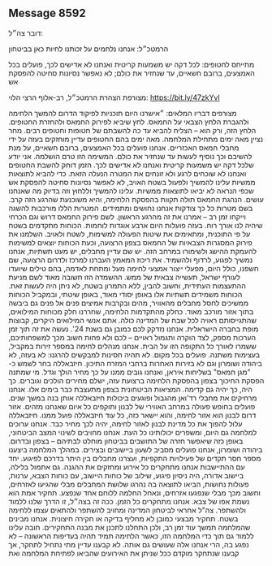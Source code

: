 ## Message 8592

דובר צה״ל: 

הרמטכ״ל: אנחנו נלחמים על זכותנו לחיות כאן בביטחון 

מתייחס לחטופים: לכל דקה יש משמעות קריטית ואנחנו לא אדישים לכך, פועלים בכל האמצעים, ברובם חשאיים, עד שנחזיר את כולם; לא נאפשר נסיונות סחיטה להפסקת אש 

מצורפת הצהרת הרמטכ״ל, רב-אלוף הרצי הלוי: https://bit.ly/47zkYvl

מצורפים דבריו המלאים: ״אישרנו היום תוכניות לפיקוד הדרום להמשך הלחימה ולהגברת הלחץ הצבאי על החמאס. לחץ שיביא לפירוק החמאס ולהחזרת החטופים. הלחץ הזה, ורק הוא – הצליח להביא עד כה להשבתם של חטופות וחטופים רבים.
מחר נציין מאה ימים מתחילת המלחמה. מאה ימים בהם החטופים עדיין מוחזקים בעזה על ידי מחבלי חמאס האכזריים. אנחנו פועלים בכל האמצעים, ברובם חשאיים, על מנת להשיבם וכך נוסיף לעשות עד שנחזיר את כולם. המשימה הזו טרם הושלמה. אני יודע שלכל דקה יש משמעות קריטית ואנחנו לא אדישים לכך. הזמן דוחק להשבת החטופים ואנחנו לא שוכחים לרגע ולא זונחים את המטרה הנעלה הזאת. 
כדי להביא לתוצאות ממשיות עלינו להמשיך ולפעול בשטח האויב, לא לאפשר נסיונות סחיטה להפסקת אש שכפי הנראה לא יביאו לתוצאות ממשיות. עלינו להמשיך וללחוץ וזה בדיוק מה שאנחנו עושים.
הנהגת החמאס תולה תקוות בהפסקת הלחימה, והיא משוכנעת שהרגע הזה קרב. בשם מטרות כל כך צודקות אנחנו נחושים ומתמידים. המטרות הללו מורכבות להשגה וייקחו זמן רב – אמרנו את זה מהרגע הראשון. לשם פירוק החמאס דרוש וגם הכרחי שיהיה לנו אורך רוח.
בעזה פועלות היום ארבע אוגדות לוחמות. הכוחות מתקדמים בשטח על פי התוכנית, ומתאימים את שיטות הפעולה למשימות, לשטח ולאויב.
השלמנו את פירוק המסגרות הצבאיות של החמאס בצפון הרצועה, וכעת הכוחות יוצאים למשימות להעמקת ההישג ולשימורו במרחב הזה. יש שם עדיין מחבלים, יש מעט תשתיות, אנחנו נמשיך לפגוע, לרדוף ולהשמיד. 
את ריכוז המאמץ העברנו למרכז ולדרום הרצועה, שם חשפנו, כולל היום, מפעלי ייצור אמצעי לחימה מעל ומתחת לאדמה, בהם טילים שיועדו לעורף ישראל, תעשייה צבאית של ממש. ההשמדה הזו חשובה מאוד לשם מניעת ההתעצמות העתידית, וחשוב להבין, ללא התמרון בשטח, לא ניתן היה לעשות זאת. הכוחות משמידים תשתיות אלו באופן יסודי מאוד, באופן שיטתי, ובמקביל הכוחות ממשיכים לחסל מחבלים מהאוויר, מהים ובקרבות אמיצים פנים אל פנים גם ביבשה בתוך אזור מורכב מאוד. 
כחלק מהתקדמות הלחימה, שחררנו חלק מכוחות המילואים, שהתגייסותם ראויה לכל שבח של המדינה כולה. אתם אנשי המילואים היקרים, קבוצות מופת בחברה הישראלית. אנחנו נזדקק לכם כמובן גם בשנת 24'. 
נעשה את זה תוך זמן הערכות מספק, לצד הוקרה ותגמול ראויים – לכם ולא פחות חשוב מכך למשפחותיכם, ששמרו לאורך כל התקופה הזו על הבית.
אנחנו מנהלים לחימה במספר זירות במקביל, בעצימות משתנה. פועלים בכל מקום. לא תהיה חסינות למבקשים להרגנו: לא בעזה, לא ביהודה ושומרון וגם לא בזירות האחרות ברחבי המזרח התיכון.
חיזבאללה בחר לשמש כ-"מגן חמאס" בשליחות איראן, ואנחנו גובים ממנו על כך מחיר הולך וגדל. מי שמתנה הפסקת החיכוך בצפון בהפסקת הלחימה ברצועת עזה, ישלם מחירים הולכים וגוברים. כך היה, כך יהיה גם קדימה. המציאות הביטחונית בצפון מתעצבת כבר בימים אלו. אנחנו מרחיקים את מחבלי רד'ואן מהגבול ופוגעים ביכולות חיזבאללה אותן בנה במשך שנים. פועלים בחופש פעולה במרחב האווירי של לבנון ותוקפים כל איום שאנחנו מזהים. אזור דרום לבנון הוא אזור לחימה, והוא יישאר כזה, כל עוד חיזבאללה פועל ממנו. חיזבאללה עלול להפוך את כל מדינת לבנון לאזור לחימה, יהיה לכך מחיר כבד. 
אנחנו ערוכים למלחמה גם היום, ומשפרים יכולותינו כל העת. אנחנו מחויבים לשינוי המצב הביטחוני, באופן כזה שיאפשר חזרה של התושבים בביטחון מוחלט לבתיהם – בצפון ובדרום.
ביהודה ושומרון, אנחנו פועלים מסביב לשעון ביישובים ובצירים. במהלך המלחמה ביצענו מספר חסר תקדים של פעילויות התקפיות, ועצרנו מחבלים בין היתר בדרכם לפיגוע. יחד עם ההתיישבות אנחנו מתחקרים כל אירוע ומחזקים את ההגנה. גם אתמול בלילה, ביישוב אדורה, היה ניסיון פיגוע, שילוב של כוחות היישוב, עם כוחות הצבא, ערנות, פעולות נחושות, הביאו לתוצאה בה נהרגו שלושת המחבלים מבלי שהגיעו לאזרחים, וחשוב מכך מבלי שנפגעו אזרחים, ונאחל החלמה ללוחם אחד שנפצע. 
תחקיר אמת הוא נשמת אפו של צבא. אנחנו מתחקרים כל הזמן. ככה זה בצה״ל, זו הדרך שלנו ללמוד ולהשתפר. צה"ל אחראי לביטחון המדינה ומחויב להשתפר ולהתאים עצמו ללחימה בשטח.
תחקיר מבצעי כמובן לא מחליף בדיקה או חקירה חיצונית. אנחנו מבינים שהמלחמה תמשך עוד זמן רב, ולכן התחלנו לתכנן את מבנה התחקירים. חובה עלינו ללמוד גם תוך כדי המלחמה הזו, כאשר הלחימה תמיד תהיה בעדיפות הראשונה – לא נפגע בה, הרי אנחנו אלה שעושים גם אותה. לא קבענו עדיין מתי נתחיל לתחקר, אך קבענו שנתחקר מוקדם ככל שניתן את האירועים שהביאו לפתיחת המלחמה ואת

